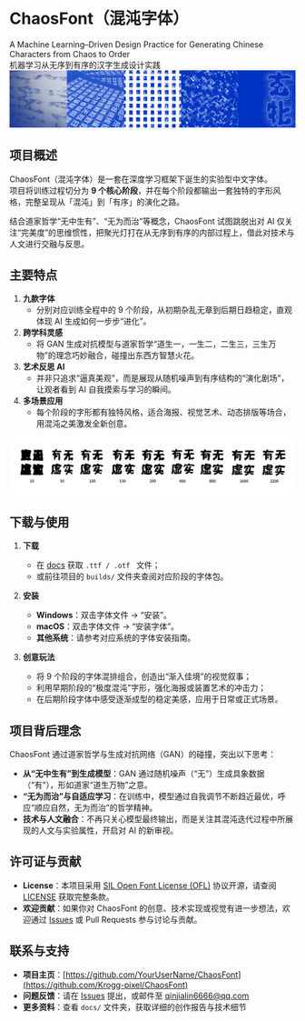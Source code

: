 # ChaosFont（混沌字体）
A Machine Learning–Driven Design Practice for Generating Chinese Characters from Chaos to Order  
机器学习从无序到有序的汉字生成设计实践
![ChaosFont 示例图](https://raw.githubusercontent.com/Krogg-pixel/ChaosFont/docs/ChaosFont_sample_01.jpg)


## 项目概述

ChaosFont（混沌字体）是一套在深度学习框架下诞生的实验型中文字体。  
项目将训练过程切分为 **9 个核心阶段**，并在每个阶段都输出一套独特的字形风格，完整呈现从「混沌」到「有序」的演化之路。  

结合道家哲学“无中生有”、“无为而治”等概念，ChaosFont 试图跳脱出对 AI 仅关注“完美度”的思维惯性，把聚光灯打在从无序到有序的内部过程上，借此对技术与人文进行交融与反思。


## 主要特点

1. **九款字体**  
   - 分别对应训练全程中的 9 个阶段，从初期杂乱无章到后期日趋稳定，直观体现 AI 生成如何一步步“进化”。
2. **跨学科灵感**  
   - 将 GAN 生成对抗模型与道家哲学“道生一，一生二，二生三，三生万物”的理念巧妙融合，碰撞出东西方智慧火花。
3. **艺术反思 AI**  
   - 并非只追求“逼真美观”，而是展现从随机噪声到有序结构的“演化剧场”，让观者看到 AI 自我摸索与学习的瞬间。
4. **多场景应用**  
   - 每个阶段的字形都有独特风格，适合海报、视觉艺术、动态排版等场合，用混沌之美激发全新创意。

![ChaosFont 示例图](https://raw.githubusercontent.com/Krogg-pixel/ChaosFont/docs/ChaosFont_sample_02.jpg)



## 下载与使用

1. **下载**  
   - 在 [docs](https://github.com/YourUserName/ChaosFont/docs) 获取 `.ttf / .otf ` 文件；  
   - 或前往项目的 `builds/` 文件夹查阅对应阶段的字体包。

2. **安装**  
   - **Windows**：双击字体文件 → “安装”。  
   - **macOS**：双击字体文件 → “安装字体”。  
   - **其他系统**：请参考对应系统的字体安装指南。

3. **创意玩法**  
   - 将 9 个阶段的字体混排组合，创造出“渐入佳境”的视觉叙事；  
   - 利用早期阶段的“极度混沌”字形，强化海报或装置艺术的冲击力；  
   - 在后期阶段字体中感受逐渐成型的稳定美感，应用于日常或正式场景。


## 项目背后理念

ChaosFont 通过道家哲学与生成对抗网络（GAN）的碰撞，突出以下思考：

- **从“无中生有”到生成模型**：GAN 通过随机噪声（“无”）生成具象数据（“有”），形如道家“道生万物”之意。  
- **“无为而治”与自适应学习**：在训练中，模型通过自我调节不断趋近最优，呼应“顺应自然，无为而治”的哲学精神。  
- **技术与人文融合**：不再只关心模型最终输出，而是关注其混沌迭代过程中所展现的人文与实验属性，开启对 AI 的新审视。  


## 许可证与贡献

- **License**：本项目采用 [SIL Open Font License (OFL)](https://scripts.sil.org/OFL) 协议开源，请查阅 [LICENSE](./LICENSE) 获取完整条款。  
- **欢迎贡献**：如果你对 ChaosFont 的创意、技术实现或视觉有进一步想法，欢迎通过 [Issues](https://github.com/YourUserName/ChaosFont/issues) 或 Pull Requests 参与讨论与贡献。


## 联系与支持

- **项目主页**：[https://github.com/YourUserName/ChaosFont](https://github.com/Krogg-pixel/ChaosFont)  
- **问题反馈**：请在 [Issues](https://github.com/Krogg-pixel/ChaosFont/issues) 提出，或邮件至 qinjialin6666@qq.com
- **更多资料**：查看 `docs/` 文件夹，获取详细的创作报告与技术细节

